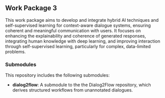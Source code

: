 ## Work Package 3
This work package aims to develop and integrate hybrid AI techniques and self-supervised learning for context-aware dialogue systems, ensuring coherent and meaningful communication with users. It focuses on enhancing the explainability and coherence of generated responses, integrating human knowledge with deep learning, and improving interaction through self-supervised learning, particularly for complex, data-limited problems.

### Submodules
This repository includes the following submodules:
- **dialog2flow**: A submodule to the the Dialog2Flow repository, which derives structured workflows from unannotated dialogues.